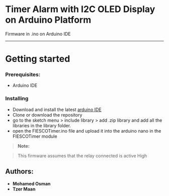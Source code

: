 Timer Alarm with I2C OLED Display on Arduino Platform
===================

Firmware in .ino on Arduino IDE

----------


# Getting started

### Prerequisites:
 - Arduino IDE

### Installing

 - Download and install the latest  [arduino IDE](https://www.arduino.cc/en/Main/Software)
 - Clone or download the repository
 - go to the sketch menu > include library > add .zip library and add all the libraries in the library folder.
 - open the FIESCOTimer.ino file and upload it into the arduino nano in the FIESCOTimer module

> **Note:**

> This firmware assumes that the relay connected is active High

## Authors:
 - **Mohamed Osman**
 - **Tzer Maan**

